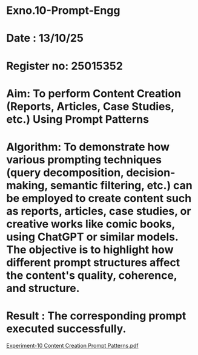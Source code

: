 # Exno.10-Prompt-Engg
# Date : 13/10/25
# Register no: 25015352
# Aim: To perform Content Creation (Reports, Articles, Case Studies, etc.) Using Prompt Patterns

# Algorithm: To demonstrate how various prompting techniques (query decomposition, decision-making, semantic filtering, etc.) can be employed to create content such as reports, articles, case studies, or creative works like comic books, using ChatGPT or similar models. The objective is to highlight how different prompt structures affect the content's quality, coherence, and structure.


# Result :  The corresponding prompt executed successfully.
[Experiment-10 Content Creation Prompt Patterns.pdf](https://github.com/user-attachments/files/23013875/Experiment-10.Content.Creation.Prompt.Patterns.pdf)
